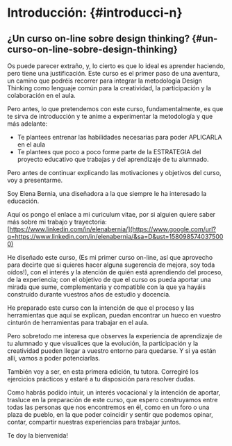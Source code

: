 # Introducción: {#introducci-n}

## ¿Un curso on-line sobre design thinking? {#un-curso-on-line-sobre-design-thinking}

Os puede parecer extraño, y, lo cierto es que lo ideal es aprender haciendo, pero tiene una justificación. Este curso es el primer paso de una aventura, un camino que podréis recorrer para integrar la metodología Design Thinking como lenguaje común para la creatividad, la participación y la colaboración en el aula.

Pero antes, lo que pretendemos con este curso, fundamentalmente, es que te sirva de introducción y te anime a experimentar la metodología y que más adelante:

*   Te plantees entrenar las habilidades necesarias para poder APLICARLA en el aula
*   Te plantees que poco a poco forme parte de la ESTRATEGIA del proyecto educativo que trabajas y del aprendizaje de tu alumnado.

Pero antes de continuar explicando las motivaciones y objetivos del curso, voy a presentarme.

Soy Elena Bernia, una diseñadora a la que siempre le ha interesado la educación.

Aquí os pongo el enlace a mi curiculum vitae, por si alguien quiere saber más sobre mi trabajo y trayectoria: [https://www.linkedin.com/in/elenabernia/](https://www.google.com/url?q=https://www.linkedin.com/in/elenabernia/&sa=D&ust=1580985740375000)

He diseñado este curso, (Es mi primer curso on-line, así que aprovecho para decirte que si quieres hacer alguna sugerencia de mejora, soy toda oídos!), con el interés y la atención de quién está aprendiendo del proceso, de la experiencia; con el objetivo de que el curso os pueda aportar una mirada que sume, complementaria y compatible con la que ya hayáis construído durante vuestros años de estudio y docencia.

He preparado este curso con la intención de que el proceso y las herramientas que aquí se explican, puedan encontrar un hueco en vuestro cinturón de herramientas para trabajar en el aula.

Pero sobretodo me interesa que observes la experiencia de aprendizaje de tu alumnado y que visualices que la evolución, la participación y la creatividad pueden llegar a vuestro entorno para quedarse. Y si ya están allí, vamos a poder potenciarlas.

También voy a ser, en esta primera edición, tu tutora. Corregiré los ejercicios prácticos y estaré a tu disposición para resolver dudas.

Como habrás podido intuir, un interés vocacional y la intención de aportar, trasluce en la preparación de este curso, que espero construyamos entre todas las personas que nos encontremos en él, como en un foro o una plaza de pueblo, en la que poder coincidir y sentir que podemos opinar, contar, compartir nuestras experiencias para trabajar juntos.

Te doy la bienvenida!